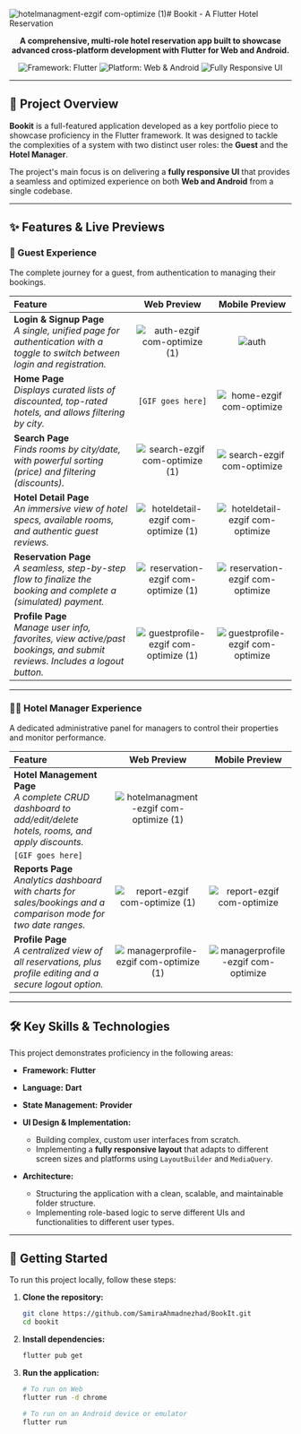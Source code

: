 ![hotelmanagment-ezgif com-optimize (1)](https://github.com/user-attachments/assets/fb691c00-bc0a-4242-8aa4-00379ff1b302)# Bookit - A Flutter Hotel Reservation

<p align="center">
  <strong>A comprehensive, multi-role hotel reservation app built to showcase advanced cross-platform development with Flutter for Web and Android.</strong>
</p>

<p align="center">
  <img src="https://img.shields.io/badge/Framework-Flutter-02569B?logo=flutter" alt="Framework: Flutter">
  <img src="https://img.shields.io/badge/Platform-Web%20%7C%20Android-green.svg" alt="Platform: Web & Android">
  <img src="https://img.shields.io/badge/UI-Fully%20Responsive-blueviolet" alt="Fully Responsive UI">
</p>

---

## 📖 Project Overview

**Bookit** is a full-featured application developed as a key portfolio piece to showcase proficiency in the Flutter framework. It was designed to tackle the complexities of a system with two distinct user roles: the **Guest** and the **Hotel Manager**.

The project's main focus is on delivering a **fully responsive UI** that provides a seamless and optimized experience on both **Web and Android** from a single codebase.

---

## ✨ Features & Live Previews

### 🏨 Guest Experience

The complete journey for a guest, from authentication to managing their bookings.

| Feature | Web Preview | Mobile Preview |
| :--- | :---: | :---: |
| **Login & Signup Page**<br/>_A single, unified page for authentication with a toggle to switch between login and registration._ | ![auth-ezgif com-optimize (1)](https://github.com/user-attachments/assets/3a8a5f80-0173-4047-ad97-f915d13cb857) | ![auth](https://github.com/user-attachments/assets/dcf30192-55a4-4600-803a-21c686ccbab6) |
| **Home Page**<br/>_Displays curated lists of discounted, top-rated hotels, and allows filtering by city._ | `[GIF goes here]` | ![home-ezgif com-optimize](https://github.com/user-attachments/assets/9f899642-467c-4fa9-bc87-bbf0195227c0) |
| **Search Page**<br/>_Finds rooms by city/date, with powerful sorting (price) and filtering (discounts)._ | ![search-ezgif com-optimize (1)](https://github.com/user-attachments/assets/372b01a4-8ecb-48d5-8cee-42dfbd86cd6b) | ![search-ezgif com-optimize](https://github.com/user-attachments/assets/109fdd48-862d-4653-a1e4-6390809b2cb5) |
| **Hotel Detail Page**<br/>_An immersive view of hotel specs, available rooms, and authentic guest reviews._ | ![hoteldetail-ezgif com-optimize (1)](https://github.com/user-attachments/assets/985ecc53-1f0a-4101-bcf9-2030b6437e5a) | ![hoteldetail-ezgif com-optimize](https://github.com/user-attachments/assets/85f2b7a9-ed25-403d-8371-9e64e781bede) |
| **Reservation Page**<br/>_A seamless, step-by-step flow to finalize the booking and complete a (simulated) payment._ | ![reservation-ezgif com-optimize (1)](https://github.com/user-attachments/assets/0bddd791-525c-4dbd-8816-4f81395c3c63) | ![reservation-ezgif com-optimize](https://github.com/user-attachments/assets/78ce936a-2fde-4ad6-972d-e9af3843c7b0) |
| **Profile Page**<br/>_Manage user info, favorites, view active/past bookings, and submit reviews. Includes a logout button._| ![guestprofile-ezgif com-optimize (1)](https://github.com/user-attachments/assets/21a6640e-8507-4b68-9880-396da559368f) | ![guestprofile-ezgif com-optimize](https://github.com/user-attachments/assets/04474460-cfb2-429c-b0a9-d9369daa53c8) |

---





### 👨‍💼 Hotel Manager Experience

A dedicated administrative panel for managers to control their properties and monitor performance.

| Feature | Web Preview | Mobile Preview |
| :--- | :---: | :---: |
| **Hotel Management Page**<br/>_A complete CRUD dashboard to add/edit/delete hotels, rooms, and apply discounts._ | ![hotelmanagment-ezgif com-optimize (1)](https://github.com/user-attachments/assets/acbaecae-123c-40b3-922d-54d5a26fb968)
 | `[GIF goes here]` |
| **Reports Page**<br/>_Analytics dashboard with charts for sales/bookings and a comparison mode for two date ranges._ | ![report-ezgif com-optimize (1)](https://github.com/user-attachments/assets/451c7e3e-bd5d-44d7-8851-4ff2151b5870) | ![report-ezgif com-optimize](https://github.com/user-attachments/assets/5d767d9f-6cb6-437a-b532-ba580ed0187c) |
| **Profile Page**<br/>_A centralized view of all reservations, plus profile editing and a secure logout option._ | ![managerprofile-ezgif com-optimize (1)](https://github.com/user-attachments/assets/492a8e77-2339-48c7-a0e2-0e8a6c91b2bb) | ![managerprofile-ezgif com-optimize](https://github.com/user-attachments/assets/e8154b1b-6806-4aad-9276-6dc3440c539a) |

---



## 🛠️ Key Skills & Technologies

This project demonstrates proficiency in the following areas:

-   **Framework:** **Flutter**
-   **Language:** **Dart**
-   **State Management:** **Provider** 

-   **UI Design & Implementation:**
    -   Building complex, custom user interfaces from scratch.
    -   Implementing a **fully responsive layout** that adapts to different screen sizes and platforms using `LayoutBuilder` and `MediaQuery`.
-   **Architecture:**
    -   Structuring the application with a clean, scalable, and maintainable folder structure.
    -   Implementing role-based logic to serve different UIs and functionalities to different user types.

---

## 🚀 Getting Started

To run this project locally, follow these steps:

1.  **Clone the repository:**
    ```bash
    git clone https://github.com/SamiraAhmadnezhad/BookIt.git
    cd bookit
    ```

2.  **Install dependencies:**
    ```bash
    flutter pub get
    ```

3.  **Run the application:**
    ```bash
    # To run on Web
    flutter run -d chrome

    # To run on an Android device or emulator
    flutter run
    ```

